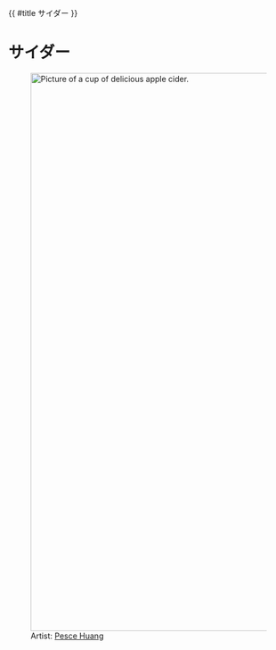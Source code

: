 {{ #title サイダー }}

# サイダー

<figure>
    <img
        src=./assets/cider.avif
        alt="Picture of a cup of delicious apple cider."
        style="height: 1000px; object-fit: scale-down;"
    />
    <figcaption>
        Artist: <a href=https://unsplash.com/@pesce>Pesce Huang</a>
    </figcaption>
</figure>
